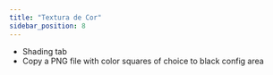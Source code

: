 ```yaml
---
title: "Textura de Cor"
sidebar_position: 8
---
```

- Shading tab
- Copy a PNG file with color squares of choice to black config area
